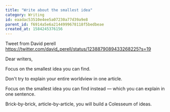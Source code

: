 ```yaml
---
title: "Write about the smallest idea"
category: Writing
id: eaadac53510e4ee5a07230a77d39a9e8
parent_id: f6914a5e6a2144999678118f5bedbeae
created_at: 1584245376156
---
```


Tweet from David perell 
https://twitter.com/david_perell/status/1238879089433268225?s=19

Dear writers, 

Focus on the smallest idea you can find.

Don't try to explain your entire worldview in one article.

Focus on the smallest idea you can find instead — which you can explain in one sentence.

Brick-by-brick, article-by-article, you will build a Colesseum of ideas.
                